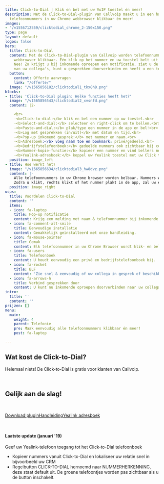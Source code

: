 ```yaml
---
title: Click-to-Dial | Klik en bel met uw VoIP toestel én meer!
description: Met de Click-to-Dial-plugin van Callvoip maakt u in een handomdraai alle
  telefoonnummers in uw Chrome webbrowser klikbaar én meer!
images:
- "/v1556712559/clicktodial_chrome_2-150x150.png"
type: page
layout: default
logos: false
hero:
  title: Click-to-Dial
  content: Met de Click-to-Dial-plugin van Callvoip worden telefoonnummers in uw Chrome
    webbrowser klikbaar. Één klik op het nummer en uw toestel belt uit. Is dit alles?
    Nee! Zo krijgt u bij inkomende oproepen een notificatie, ziet u de beschikbaarheid
    van uw collega's, kunt u gesprekken doorverbinden en heeft u een telefoonboek.
  button:
    content: Offerte aanvragen
    link: "/offerte/"
  image: "/v1565856182/clicktodial1_tkx8h8.png"
blocks:
- title: 'Click-to-Dial plugin: Welke functies heeft het?'
  image: "/v1565856543/clicktodial2_xvsnfd.png"
  content: |2-

    <br>
    -<b>Click-to-dial:</b> klik en bel een nummer op uw toestel.<br>
    -<b>Select-and-dial:</b> selecteer en right-click om te bellen.<br>
    -<b>Paste-and-dial:</b> plak/type een nummer in de app en bel!<br>
    -<b>Log met gesprekken (in/uit)</b> met datum en tijd.<br>
    -<b>Pop-up inkomend gesprek:</b> met nummer en naam.<br>
    -<b>Adresboek:</b> voeg naam toe en bookmark: privé/gedeeld.<br>
    -<b>Bedrijfstelefoonboek:</b> gedeelde nummers ook zichtbaar bij collega’s.<br>
    -<b>Nummer-kopie-functie:</b> kopieer een nummer en vind bellers nog sneller in uw CRM!<br>
    -<b>Yealink-adresboek:</b> koppel uw Yealink toestel met uw Click to Dial adresboek!
  position: image_left
- title: Hoe werkt het?
  image: "/v1565856634/clicktodial3_hw8dvz.png"
  content: |-
    Alle telefoonnummers in uw Chrome browser worden belbaar. Nummers worden getoond met een groen hoorntje of u kunt ze rechts-klikken of kopiëren en plakken in de Click to Dial app.
    Zodra u klikt, rechts klikt of het nummer plakt in de app, zal uw eigen telefoon direct overgaan. Zodra u de hoorn opneemt zal uw telefoon starten met bellen naar het nummer waarop u klikte. Hierdoor hoeft u zelf geen telefoonnummers meer in te toetsen: geen fouten, geen bril opzetten, geen tijdverlies: gewoon snel en Simmpl bellen!
  position: image_right
usps:
  title: Voordelen Click-to-Dial
  content: ''
  items:
  - icon: fa-laptop
    title: Pop-up notificatie
    content: Krijg een melding met naam & telefoonnummer bij inkomende gesprekken.
  - icon: fa-comment-alt-smile
    title: Eenvoudige installatie
    content: Gemakkelijk geïnstalleerd met onze handleiding.
  - icon: fa-mouse-pointer
    title: Gemak
    content: Elk telefoonnummer in uw Chrome Browser wordt klik- en belbaar.
  - icon: fa-users
    title: Telefoonboek
    content: U houdt eenvoudig een privé en bedrijfstelefoonboek bij.
  - icon: fa-rocket
    title: BLF
    content: 'Zie snel & eenvoudig of uw collega in gesprek of beschikbaar is. '
  - icon: fa-arrows-h
    title: Verbind gesprekken door
    content: U kunt nu inkomende oproepen doorverbinden naar uw collega's.
intro:
  title: ''
  content: ''
prijzen: []
menu:
  main:
    weight: 4
    parent: Telefonie
    pre: Maak eenvoudig alle telefoonnummers klikbaar én meer!
    post: fa-laptop

---
```

## Wat kost de Click-to-Dial?

Helemaal niets! De Click-to-Dial is gratis voor klanten van Callvoip.

<br>

## Gelijk aan de slag!

<br>

<a href="https://chrome.google.com/webstore/detail/simmpl-click-to-dial/hnjepanannlajhppemgdmcjjpimlhkgm?hl=nl" class="button">Download plugin</a><a href="https://www.simmpl.nl/downloads/Simmpl_snelstarthandleiding_ClicktoDial.pdf" class="button">Handleiding</a><a href="https://www.simmpl.nl/downloads/Simmpl_snelstarthandleiding_Yealink-C2D-adresboek.pdf" class="button">Yealink adresboek</a>

<br>

#### Laatste update (januari '19)

Geef uw Yealink-telefoon toegang tot het Click-to-Dial telefoonboek

* Kopieer nummers vanuit Click-to-Dial en lokaliseer uw relatie snel in bijvoorbeeld uw CRM
* Regelbutton CLICK-TO-DIAL hernoemd naar NUMMERHERKENNING, deze staat default uit. De groene telefoontjes worden pas zichtbaar als u de button inschakelt.